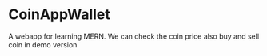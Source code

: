 # CoinAppWallet
A webapp for learning MERN. We can check the coin price also buy and sell coin in demo version
